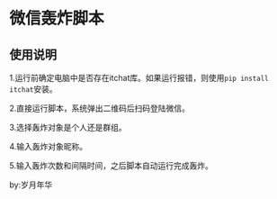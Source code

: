 # 微信轰炸脚本
## 使用说明
1.运行前确定电脑中是否存在itchat库。如果运行报错，则使用`pip install itchat`安装。

2.直接运行脚本，系统弹出二维码后扫码登陆微信。

3.选择轰炸对象是个人还是群组。

4.输入轰炸对象昵称。

5.输入轰炸次数和间隔时间，之后脚本自动运行完成轰炸。

by:岁月年华
